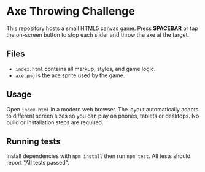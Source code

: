 # Axe Throwing Challenge

This repository hosts a small HTML5 canvas game. Press **SPACEBAR** or tap the on-screen button to stop each slider and throw the axe at the target.

## Files
- `index.html` contains all markup, styles, and game logic.
- `axe.png` is the axe sprite used by the game.

## Usage
Open `index.html` in a modern web browser. The layout automatically adapts to different screen sizes so you can play on phones, tablets or desktops. No build or installation steps are required.

## Running tests
Install dependencies with `npm install` then run `npm test`. All tests should report "All tests passed".

